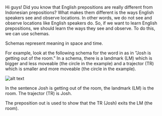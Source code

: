 Hi guys! Did you know that English prepositions are really different from Indonesian prepositions? What makes them different is the ways English speakers see and observe locations. In other words, we do not see and observe locations like English speakers do. So, if we want to learn English prepositions, we should learn the ways they see and observe. To do this, we can use schemas. 

Schemas represent meaning in space and time. 

For example, look at the following schema for the word in as in "Josh is getting out of the room."
In a schema, there is a landmark (LM) which is bigger and less moveable (the circle in the example) and a trajector (TR) which is smaller and more moveable (the circle in the example).

![alt text](https://sla.talkbank.org/English/HK/prepMedTutor/demo/images/exampleCue.jpg "Trajector and Landmark")

In the sentence Josh is getting out of the room, the landmark (LM) is the room. The trajector (TR) is Josh. 

The preposition out is used to show that the TR (Josh) exits the LM (the room). 
